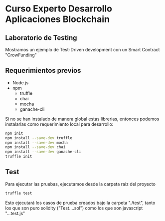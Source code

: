 # Curso Experto Desarrollo Aplicaciones Blockchain

## Laboratorio de Testing

Mostramos un ejemplo de Test-Driven development con un Smart Contract "CrowFunding"

## Requerimientos previos

- Node.js
- npm
  - truffle
  - chai
  - mocha
  - ganache-cli

Si no se han instalado de manera global estas librerias, entonces podemos instalarlas como requerimiento local para desarrollo:

```bash
npm init
npm install --save-dev truffle
npm install --save-dev mocha
npm install --save-dev chai
npm install --save-dev ganache-cli
truffle init
```

## Test

Para ejecutar las pruebas, ejecutamos desde la carpeta raiz del proyecto

```bash
truffle test
```

Esto ejecutará los casos de prueba creados bajo la carpeta "./test", tanto los que son puro solidity ("Test....sol") como los que son javascript "...test.js"



